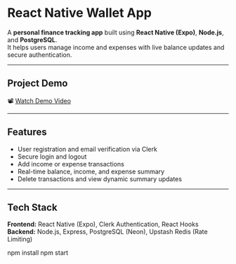 # React Native Wallet App

A **personal finance tracking app** built using **React Native (Expo)**, **Node.js**, and **PostgreSQL**.  
It helps users manage income and expenses with live balance updates and secure authentication.

---

## Project Demo
📽 [Watch Demo Video](https://drive.google.com/file/d/10lNYxMEV_i0C8J6l4xgY3fME4IUeVYDl/view?usp=sharing)

---

## Features
- User registration and email verification via Clerk  
- Secure login and logout  
- Add income or expense transactions  
- Real-time balance, income, and expense summary  
- Delete transactions and view dynamic summary updates  

---

## Tech Stack
**Frontend:** React Native (Expo), Clerk Authentication, React Hooks  
**Backend:** Node.js, Express, PostgreSQL (Neon), Upstash Redis (Rate Limiting)


npm install
npm start
